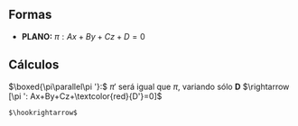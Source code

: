 
## Formas

- **PLANO:** $\pi : Ax+By+Cz+D=0$

## Cálculos


$\boxed{\pi\parallel\pi '}:$ $\pi '$ será igual que $\pi$, variando sólo **D** $\rightarrow [\pi ': Ax+By+Cz+\textcolor{red}{D'}=0]$

	$\hookrightarrow$
